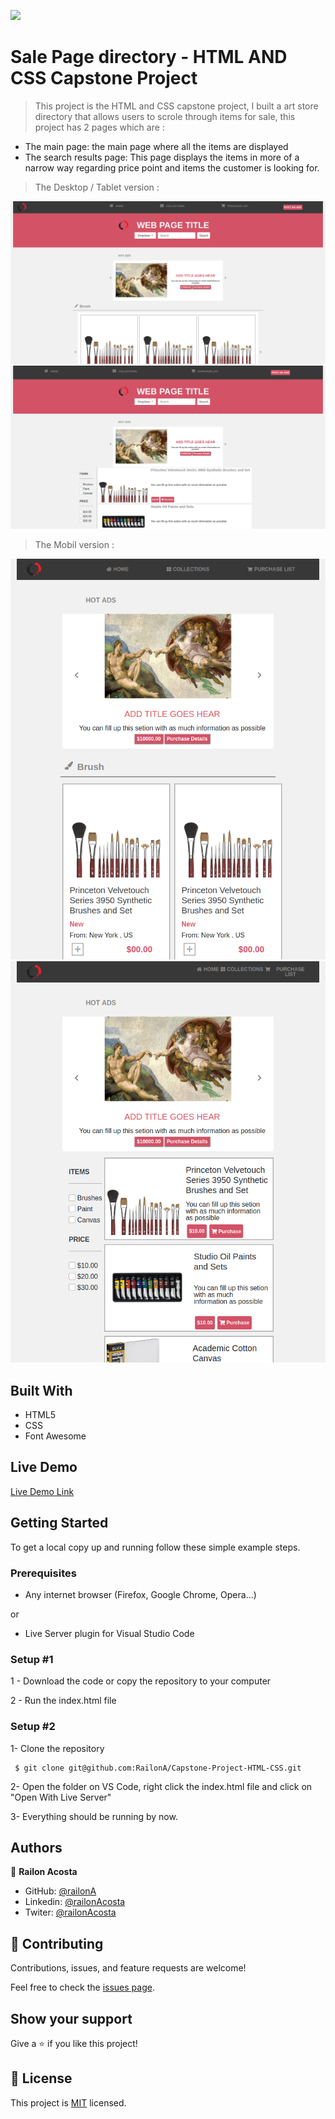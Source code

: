 

![](https://img.shields.io/badge/Microverse-blueviolet)

# Sale Page  directory - HTML AND CSS Capstone Project

> This project is the HTML and CSS capstone project, I built a art store  directory that allows users to scrole through items for sale, this project has 2 pages which are :

- The main page: the main page where all the items are displayed
- The search results page: This page displays the items in more of a narrow way regarding price point and items the customer is looking for. 


> The Desktop / Tablet version :
 
![screenshot](./assets/img/main2.png )
![screenshot](./assets/img/main1.png)



> The Mobil version :

![screenshot]( ./assets/img/mobile1.png )
![screenshot]( ./assets/img/mobile2.png )

## Built With

- HTML5
- CSS
- Font Awesome

## Live Demo

[Live Demo Link]( https://railona.github.io/Capstone-Project-HTML-CSS/ )



## Getting Started

To get a local copy up and running follow these simple example steps.

### Prerequisites

- Any internet browser (Firefox, Google Chrome, Opera...)

or 

- Live Server plugin for Visual Studio Code 

### Setup #1


1 - Download the code or copy the repository to your computer

2 - Run the index.html file


### Setup #2


1- Clone the repository
```
 $ git clone git@github.com:RailonA/Capstone-Project-HTML-CSS.git
```

2- Open the folder on VS Code, right click the index.html file and click on "Open With Live Server"

3- Everything should be running by now. 

## Authors

👤 **Railon Acosta**

- GitHub: [@railonA](https://github.com/RailonA)
- Linkedin: [@railonAcosta](https://www.linkedin.com/in/railon-acosta-81265180/)
- Twiter: [@railonAcosta](https://twitter.com/RailonAcosta)




## 🤝 Contributing

Contributions, issues, and feature requests are welcome!

Feel free to check the [issues page]( https://github.com/RailonA/Capstone-Project-HTML-CSS/issues/1 ).

## Show your support

Give a ⭐️ if you like this project!

## 📝 License

This project is [MIT](LICENSE) licensed.